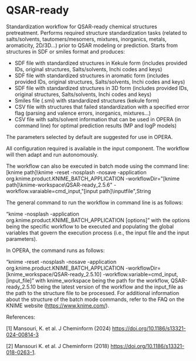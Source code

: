 # QSAR-ready
Standardization workflow for QSAR-ready chemical structures pretreatment. 
Performs required structure standardization tasks (related to salts/solvents, tautomers/mesomers, mixtures, inorganics, metals, aromaticity, 2D/3D...) prior to QSAR modeling or prediction. 
Starts from structures in SDF or smiles format and produces:
- SDF file with standardized structures in Kekule form (includes provided IDs, original structures, Salts/solvents, Inchi codes and keys)
- SDF file with standardized structures in aromatic form (includes provided IDs, original structures, Salts/solvents, Inchi codes and keys)
- SDF file with standardized structures in 3D form (includes provided IDs, original structures, Salts/solvents, Inchi codes and keys)
- Smiles file (.smi) with standardized structures (kekule form)
- CSV file with  structures that failed standardization with a specified error flag (parsing and valence errors, inorganics, mixtures...)
- CSV file with salts/solvent information that can be used in OPERA (in command line) for optimal prediction results (MP and logP models)

The parameters selected by default are suggested for use in OPERA.

All configuration required is available in the input component. The workflow will then adapt and run autonomously.

The workflow can also be executed in batch mode using the command line:
[knime path]\knime -reset -nosplash -nosave -application org.knime.product.KNIME_BATCH_APPLICATION -workflowDir="[knime path]\knime-workspace\QSAR-ready_2.5.6" -workflow.varaiable=cmd_input,"[input path]\inputfile",String

The general command to run the workflow in command line is as follows:

“knime -nosplash -application org.knime.product.KNIME_BATCH_APPLICATION [options]”
with the options being the specific workflow to be executed and populating the global variables that govern the execution process (i.e., the input file and the input parameters).

In OPERA, the command runs as follows:

“knime -reset -nosplash -nosave -application org.knime.product.KNIME_BATCH_APPLICATION -workflowDir=[knime_workspace/QSAR-ready_2.5.10] -workflow.variable=cmd_input,[input_file]”
with knime_workspace being the path for the workflow, QSAR-ready_2.5.10 being the latest version of the workflow and the input_file as the path to the structure file to be processed. For additional information about the structure of the batch mode commands, refer to the FAQ on the KNIME website (https://www.knime.com/). 

References:

[1] Mansouri, K. et al. J Cheminform (2024) https://doi.org/10.1186/s13321-024-00814-3

[2] Mansouri K. et al. J Cheminform (2018) https://doi.org/10.1186/s13321-018-0263-1.


